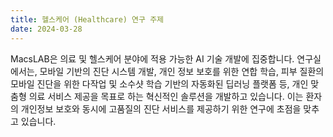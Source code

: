 ```yaml
---
title: 헬스케어 (Healthcare) 연구 주제
date: 2024-03-28
---
```



<!--more-->

MacsLAB은 의료 및 헬스케어 분야에 적용 가능한 AI 기술 개발에 집중합니다. 연구실에서는, 모바일 기반의 진단 시스템 개발, 개인 정보 보호를 위한 연합 학습, 피부 질환의 모바일 진단을 위한 다작업 및 소수샷 학습 기반의 자동화된 딥러닝 플랫폼 등, 개인 맞춤형 의료 서비스 제공을 목표로 하는 혁신적인 솔루션을 개발하고 있습니다. 이는 환자의 개인정보 보호와 동시에 고품질의 진단 서비스를 제공하기 위한 연구에 초점을 맞추고 있습니다.